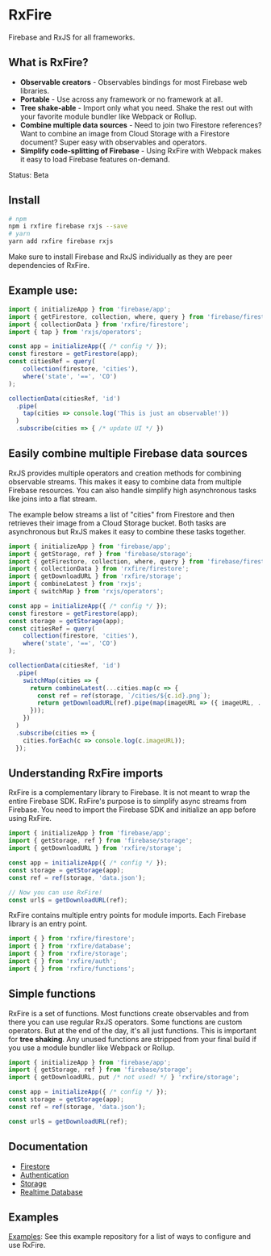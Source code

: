 # RxFire

Firebase and RxJS for all frameworks.

## What is RxFire?

- **Observable creators** - Observables bindings for most Firebase web libraries.
- **Portable** - Use across any framework or no framework at all.
- **Tree shake-able** - Import only what you need. Shake the rest out with your favorite module bundler like Webpack or Rollup.
- **Combine multiple data sources** - Need to join two Firestore references? Want to combine an image from Cloud Storage with a Firestore document? Super easy with observables and operators.
- **Simplify code-splitting of Firebase** - Using RxFire with Webpack makes it easy to load Firebase features on-demand.

Status: Beta

## Install

```bash
# npm
npm i rxfire firebase rxjs --save
# yarn
yarn add rxfire firebase rxjs
```

Make sure to install Firebase and RxJS individually as they are peer dependencies of RxFire.

## Example use:

```ts
import { initializeApp } from 'firebase/app';
import { getFirestore, collection, where, query } from 'firebase/firestore';
import { collectionData } from 'rxfire/firestore';
import { tap } from 'rxjs/operators';

const app = initializeApp({ /* config */ });
const firestore = getFirestore(app);
const citiesRef = query(
    collection(firestore, 'cities'),
    where('state', '==', 'CO')
);

collectionData(citiesRef, 'id')
  .pipe(
    tap(cities => console.log('This is just an observable!'))
  )
  .subscribe(cities => { /* update UI */ })
```

## Easily combine multiple Firebase data sources

RxJS provides multiple operators and creation methods for combining observable streams. This makes it easy to combine data from multiple Firebase resources. You can also handle simplify high asynchronous tasks like joins into a flat stream.

The example below streams a list of "cities" from Firestore and then retrieves their image from a Cloud Storage bucket. Both tasks are asynchronous but RxJS makes it easy to combine these tasks together.

```ts
import { initializeApp } from 'firebase/app';
import { getStorage, ref } from 'firebase/storage';
import { getFirestore, collection, where, query } from 'firebase/firestore';
import { collectionData } from 'rxfire/firestore';
import { getDownloadURL } from 'rxfire/storage';
import { combineLatest } from 'rxjs';
import { switchMap } from 'rxjs/operators';

const app = initializeApp({ /* config */ });
const firestore = getFirestore(app);
const storage = getStorage(app);
const citiesRef = query(
    collection(firestore, 'cities'),
    where('state', '==', 'CO')
);

collectionData(citiesRef, 'id')
  .pipe(
    switchMap(cities => {
      return combineLatest(...cities.map(c => {
        const ref = ref(storage, `/cities/${c.id}.png`);
        return getDownloadURL(ref).pipe(map(imageURL => ({ imageURL, ...c })));
      }));
    })
  )
  .subscribe(cities => {
    cities.forEach(c => console.log(c.imageURL));
  });
```

## Understanding RxFire imports

RxFire is a complementary library to Firebase. It is not meant to wrap the entire Firebase SDK. RxFire's purpose is to simplify async streams from Firebase. You need to import the Firebase SDK and initialize an app before using RxFire.

```ts
import { initializeApp } from 'firebase/app';
import { getStorage, ref } from 'firebase/storage';
import { getDownloadURL } from 'rxfire/storage';

const app = initializeApp({ /* config */ });
const storage = getStorage(app);
const ref = ref(storage, 'data.json');

// Now you can use RxFire!
const url$ = getDownloadURL(ref);
```

RxFire contains multiple entry points for module imports. Each Firebase library is an entry point.

```ts
import { } from 'rxfire/firestore';
import { } from 'rxfire/database';
import { } from 'rxfire/storage';
import { } from 'rxfire/auth';
import { } from 'rxfire/functions';
```

## Simple functions
RxFire is a set of functions. Most functions create observables and from there you can use regular RxJS operators. Some functions are custom operators. But at the end of the day, it's all just functions. This is important for **tree shaking**. Any unused functions are stripped from your final build if you use a module bundler like Webpack or Rollup.

```ts
import { initializeApp } from 'firebase/app';
import { getStorage, ref } from 'firebase/storage';
import { getDownloadURL, put /* not used! */ } 'rxfire/storage';

const app = initializeApp({ /* config */ });
const storage = getStorage(app);
const ref = ref(storage, 'data.json');

const url$ = getDownloadURL(ref);
```

## Documentation

- [Firestore](docs/firestore.md)
- [Authentication](docs/auth.md)
- [Storage](docs/storage.md)
- [Realtime Database](docs/database.md)

## Examples

[Examples](https://github.com/davideast/rxfire-samples): See this example repository for a list of ways to configure and use RxFire.
